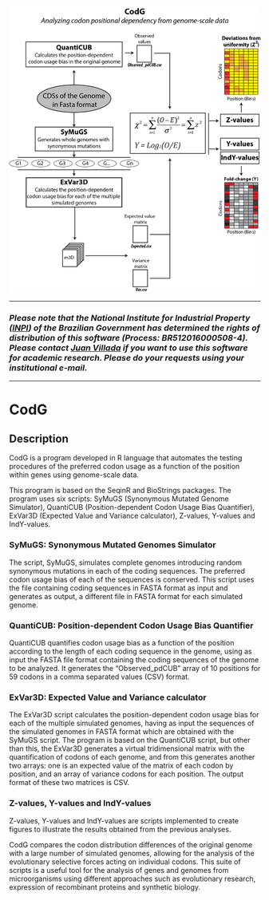 

![CodG Schema](/Images/CodG.png)

____



### _Please note that the National Institute for Industrial Property ([INPI](http://www.inpi.gov.br/)) of the Brazilian Government has determined the rights of distribution of this software (Process: BR512016000508-4). Please contact [Juan Villada](mailto:juan.arteaga@ufv.br) if you want to use this software for academic research. Please do your requests using your institutional e-mail._

____

# CodG

## Description
CodG is a program developed in R language that automates the testing procedures of the preferred codon usage as a function of the position within genes using genome-scale data. 

This program is based on the SeqinR and BioStrings packages. The program uses six scripts: SyMuGS (Synonymous Mutated Genome Simulator), QuantiCUB (Position-dependent Codon Usage Bias Quantifier), ExVar3D (Expected Value and Variance calculator), Z-values, Y-values and IndY-values.

### SyMuGS: Synonymous Mutated Genomes Simulator
The script, SyMuGS, simulates complete genomes introducing random synonymous mutations in each of the coding sequences. The preferred codon usage bias of each of the sequences is conserved. This script uses the file containing coding sequences in FASTA format as input and generates as output, a different file in FASTA format for each simulated genome.

### QuantiCUB: Position-dependent Codon Usage Bias Quantifier
QuantiCUB quantifies codon usage bias as a function of the position according to the length of each coding sequence in the genome, using as input the FASTA file format containing the coding sequences of the genome to be analyzed. It generates the “Observed_pdCUB” array of 10 positions for 59 codons in a comma separated values (CSV) format.

### ExVar3D: Expected Value and Variance calculator
The ExVar3D script calculates the position-dependent codon usage bias for each of the multiple simulated genomes, having as input the sequences of the simulated genomes in FASTA format which are obtained with the SyMuGS script. The program is based on the QuantiCUB script, but other than this, the ExVar3D generates a virtual tridimensional matrix with the quantification of codons of each genome, and from this generates another two arrays: one is an expected value of the matrix of each codon by position, and an array of variance codons for each position. The output format of these two matrices is CSV.

### Z-values, Y-values and IndY-values
Z-values, Y-values and IndY-values are scripts implemented to create figures to illustrate the results obtained from the  previous analyses.

CodG compares the codon distribution differences of the original genome with a large number of simulated genomes, allowing for the analysis of the evolutionary selective forces acting on individual codons. This suite of scripts is a useful tool for the analysis of genes and genomes from microorganisms using different approaches such as evolutionary research, expression of recombinant proteins and synthetic biology.
